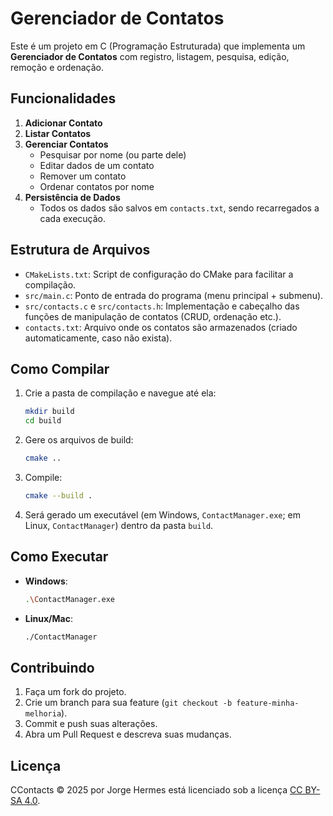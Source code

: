 # Gerenciador de Contatos

Este é um projeto em C (Programação Estruturada) que implementa um **Gerenciador de Contatos** 
com registro, listagem, pesquisa, edição, remoção e ordenação.

## Funcionalidades

1. **Adicionar Contato**  
2. **Listar Contatos**  
3. **Gerenciar Contatos**  
   - Pesquisar por nome (ou parte dele)
   - Editar dados de um contato
   - Remover um contato
   - Ordenar contatos por nome
4. **Persistência de Dados**  
   - Todos os dados são salvos em `contacts.txt`, sendo recarregados a cada execução.

## Estrutura de Arquivos

- `CMakeLists.txt`: Script de configuração do CMake para facilitar a compilação.  
- `src/main.c`: Ponto de entrada do programa (menu principal + submenu).  
- `src/contacts.c` e `src/contacts.h`: Implementação e cabeçalho das funções de manipulação de contatos (CRUD, ordenação etc.).  
- `contacts.txt`: Arquivo onde os contatos são armazenados (criado automaticamente, caso não exista).

## Como Compilar

1. Crie a pasta de compilação e navegue até ela:
   ```bash
   mkdir build
   cd build
   ```
2. Gere os arquivos de build:
   ```bash
   cmake ..
   ```
3. Compile:
   ```bash
   cmake --build .
   ```
4. Será gerado um executável (em Windows, `ContactManager.exe`; em Linux, `ContactManager`) dentro da pasta `build`.

## Como Executar

- **Windows**:
  ```bash
  .\ContactManager.exe
  ```
- **Linux/Mac**:
  ```bash
  ./ContactManager
  ```

## Contribuindo

1. Faça um fork do projeto.
2. Crie um branch para sua feature (`git checkout -b feature-minha-melhoria`).
3. Commit e push suas alterações.
4. Abra um Pull Request e descreva suas mudanças.

## Licença

CContacts © 2025 por Jorge Hermes está licenciado sob a licença [CC BY-SA 4.0](https://creativecommons.org/licenses/by-sa/4.0/).
